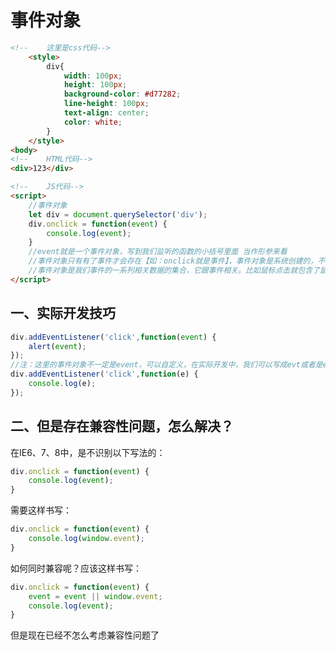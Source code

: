 # 事件对象

```html
<!--    这里是css代码-->
    <style>
        div{
            width: 100px;
            height: 100px;
            background-color: #d77282;
            line-height: 100px;
            text-align: center;
            color: white;
        }
    </style>
<body>
<!--    HTML代码-->
<div>123</div>

<!--    JS代码-->
<script>
    //事件对象
    let div = document.querySelector('div');
    div.onclick = function(event) {
        console.log(event);
    }
    //event就是一个事件对象，写到我们监听的函数的小括号里面 当作形参来看
    //事件对象只有有了事件才会存在【如：onclick就是事件】，事件对象是系统创建的，不需要传递参数
    //事件对象是我们事件的一系列相关数据的集合，它跟事件相关。比如鼠标点击就包含了鼠标的相关信息，鼠标坐标；如果是键盘事件里面就包含键盘的相关事件的信息，比如判断用户按下了哪一个键盘
</script>
```

## 一、实际开发技巧

```javascript
div.addEventListener('click',function(event) {
    alert(event);
});
//注：这里的事件对象不一定是event，可以自定义，在实际开发中，我们可以写成evt或者是e都可以
div.addEventListener('click',function(e) {
    console.log(e);
});
```

## 二、但是存在兼容性问题，怎么解决？

在IE6、7、8中，是不识别以下写法的：

```javascript
div.onclick = function(event) {
    console.log(event);
}
```

需要这样书写：

```javaScript
div.onclick = function(event) {
    console.log(window.event);
}
```

如何同时兼容呢？应该这样书写：

```javaScript
div.onclick = function(event) {
    event = event || window.event;
    console.log(event);
}
```

但是现在已经不怎么考虑兼容性问题了

